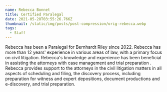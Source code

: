 ```yaml
---
name: Rebecca Bonnet
title: Certified Paralegal
date: 2021-05-28T03:55:26.766Z
thumbnail: /static/img/posts/post-compression/orig-rebecca.webp
tags:
  - Staff
---
```

Rebecca has been a Paralegal for Bernhardt Riley since 2022. Rebecca has more than 12 years' experience in various areas of law, with a primary focus on civil litigation. Rebecca's knowledge and experience has been beneficial in assisting the attorneys with case management and trial preparation . Rebecca provides support to the attorneys in the civil litigation matters in all aspects of scheduling and filing, the discovery process, including preparation for witness and expert depositions, document productions and e-discovery, and trial preparation.